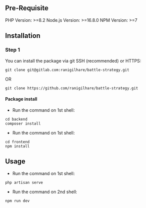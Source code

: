 ## Pre-Requisite
PHP Version: >=8.2
Node.js Version: >=16.8.0
NPM Version: >=7

## Installation

### Step 1
You can install the package via git SSH (recommended) or HTTPS:

```shell
git clone git@gitlab.com:ranigilhare/battle-strategy.git
```
OR
```shell
git clone https://github.com/ranigilhare/battle-strategy.git
```
#### Package install

- Run the command on 1st shell: 

```shell
cd backend
composer install
```

- Run the command on 1st shell: 

```shell
cd frontend
npm install
```

## Usage

- Run the command on 1st shell: 

```shell
php artisan serve
```

- Run the command on 2nd shell: 

```shell
npm run dev
